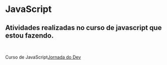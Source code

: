 <h1>JavaScript</h1>
<h2>Atividades realizadas no curso de javascript que estou fazendo.</h2>
<br>
<p>Curso de JavaScript<a href="https://jornadadodev.com.br/cursos/curso-completo-de-javascript">Jornada do Dev</a></p>
